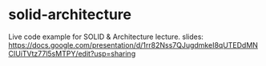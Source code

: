 # solid-architecture

Live code example for SOLID & Architecture lecture.
slides: https://docs.google.com/presentation/d/1rr82Nss7QJugdmkeI8qUTEDdMNCIUiTVtz77l5sMTPY/edit?usp=sharing
